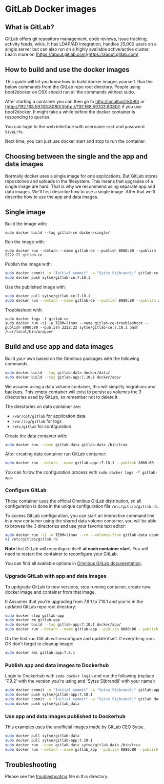# GitLab Docker images

## What is GitLab?

GitLab offers git repository management, code reviews, issue tracking, activity feeds, wikis. It has LDAP/AD integration, handles 25,000 users on a single server but can also run on a highly available active/active cluster.
Learn more on [https://about.gitlab.com](https://about.gitlab.com)

## How to build and use the docker images

This guide will let you know how to build docker images yourself.
Run the below commands from the GitLab repo root directory.
People using boot2docker on OSX should run all the commands without sudo.

After starting a container you can then go to [http://localhost:8080/](http://localhost:8080/) or [http://192.168.59.103:8080/](http://192.168.59.103:8080/) if you use boot2docker.
It might take a while before the docker container is responding to queries.

You can login to the web interface with username `root` and password `5iveL!fe`.

Next time, you can just use docker start and stop to run the container.

## Choosing between the single and the app and data images

Normally docker uses a single image for one applications.
But GitLab stores repositories and uploads in the filesystem.
This means that upgrades of a single image are hard.
That is why we recommend using separate app and data images.
We'll first describe how to use a single image.
After that we'll describe how to use the app and data images.

## Single image

Build the image with:

```
sudo docker build --tag gitlab-ce docker/single/
```

Run the image with:

```
sudo docker run --detach --name gitlab-ce --publish 8080:80 --publish 2222:22 gitlab-ce
```

Publish the image with:

```bash
sudo docker commit -m "Initial commit" -a "Sytse Sijbrandij" gitlab-ce sytse/gitlab-ce:7.10.1
sudo docker push sytse/gitlab-ce:7.10.1
```

Use the published image with:

```bash
sudo docker pull sytse/gitlab-ce:7.10.1
sudo docker run --detach --name gitlab-ce --publish 8080:80 --publish 2222:22 sytse/gitlab-ce:7.10.1
```

Troubleshoot with:

```
sudo docker logs -f gitlab-ce
sudo docker run -ti -e TERM=linux --name gitlab-ce-troubleshoot --publish 8080:80 --publish 2222:22 sytse/gitlab-ce:7.10.1 bash /usr/local/bin/wrapper
```

## Build and use app and data images

Build your own based on the Omnibus packages with the following commands.


```bash
sudo docker build --tag gitlab-data docker/data/
sudo docker build --tag gitlab-app:7.10.1 docker/app/
```

We assume using a data volume container, this will simplify migrations and backups.
This empty container will exist to persist as volumes the 3 directories used by GitLab, so remember not to delete it.

The directories on data container are:

- `/var/opt/gitlab` for application data
- `/var/log/gitlab` for logs
- `/etc/gitlab` for configuration

Create the data container with:

```bash
sudo docker run --name gitlab-data gitlab-data /bin/true
```

After creating data container run GitLab container:

```bash
sudo docker run --detach --name gitlab-app::7.10.1 --publish 8080:80 --publish 2222:22 --volumes-from gitlab-data gitlab-app:7.10.1
```

You can follow the configuration process with `sudo docker logs -f gitlab-app`.

### Configure GitLab

These container uses the official Omnibus GitLab distribution, so all configuration is done in the unique configuration file `/etc/gitlab/gitlab.rb`.

To access GitLab configuration, you can start an interactive command line in a new container using the shared data volume container, you will be able to browse the 3 directories and use your favorite text editor:

```bash
sudo docker run -ti -e TERM=linux --rm --volumes-from gitlab-data ubuntu
vi /etc/gitlab/gitlab.rb
```

**Note** that GitLab will reconfigure itself **at each container start.** You will need to restart the container to reconfigure your GitLab.

You can find all available options in [Omnibus GitLab documentation](https://gitlab.com/gitlab-org/omnibus-gitlab/blob/master/README.md#configuration).

### Upgrade GitLab with app and data images

To updgrade GitLab to new versions, stop running container, create new docker image and container from that image.

It Assumes that you're upgrading from 7.8.1 to 7.10.1 and you're in the updated GitLab repo root directory:

```bash
sudo docker stop gitlab-app
sudo docker rm gitlab-app
sudo docker build --tag gitlab-app:7.10.1 docker/app/
sudo docker run --detach --name gitlab-app --publish 8080:80 --publish 2222:22 --volumes-from gitlab_data gitlab-app:7.10.1
```

On the first run GitLab will reconfigure and update itself. If everything runs OK don't forget to cleanup  image:

```bash
sudo docker rmi gitlab-app:7.8.1
```

### Publish app and data images to Dockerhub

Login to Dockerhub with `sudo docker login` and run the following (replace '7.9.2' with the version you're using and 'Sytse Sijbrandij' with your name):

```bash
sudo docker commit -m "Initial commit" -a "Sytse Sijbrandij" gitlab-app:7.10.1 sytse/gitlab-app:7.10.1
sudo docker push sytse/gitlab-app:7.10.1
sudo docker commit -m "Initial commit" -a "Sytse Sijbrandij" gitlab_data sytse/gitlab_data
sudo docker push sytse/gitlab_data
```

### Use app and data images published to Dockerhub

This examples uses the unofficial images made by GitLab CEO Sytse.

```bash
sudo docker pull sytse/gitlab-data
sudo docker pull sytse/gitlab-app:7.10.1
sudo docker run --name gitlab-data sytse/gitlab-data /bin/true
sudo docker run --detach --name gitlab_app --publish 8080:80 --publish 2222:22 --volumes-from gitlab_data sytse/gitlab-app:7.10.1
```

## Troubleshooting

Please see the [troubleshooting](troubleshooting.md) file in this directory.
